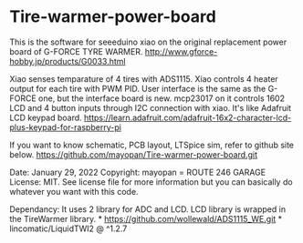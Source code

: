 # Tire-warmer-power-board

  This is the software for seeeduino xiao on the original replacement power board of G-FORCE TYRE WARMER.
  http://www.gforce-hobby.jp/products/G0033.html
  
  Xiao senses temparature of 4 tires with ADS1115.
  Xiao controls 4 heater output for each tire with PWM PID.
  User interface is the same as the G-FORCE one, but the interface board is new.
  mcp23017 on it controls 1602 LCD and 4 button inputs through I2C connection with xiao.
  It's like Adafruit LCD keypad board.
  https://learn.adafruit.com/adafruit-16x2-character-lcd-plus-keypad-for-raspberry-pi
  
  If you want to know schematic, PCB layout, LTSpice sim, refer to github site below.
  https://github.com/mayopan/Tire-warmer-power-board.git

  Date:       January 29, 2022
  Copyright:  mayopan = ROUTE 246 GARAGE
  License:    MIT. See license file for more information but you can basically do whatever you want with this code.

  Dependancy: It uses 2 library for ADC and LCD. LCD library is wrapped in the TireWarmer library.
    * https://github.com/wollewald/ADS1115_WE.git
    * lincomatic/LiquidTWI2 @ ^1.2.7
